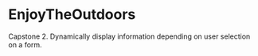 # EnjoyTheOutdoors
Capstone 2. Dynamically display information depending on user selection on a form. 
